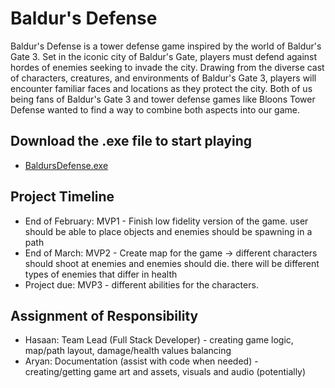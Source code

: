 # Baldur's Defense
Baldur's Defense is a tower defense game inspired by the world of Baldur's Gate 3. Set in the iconic city of Baldur's Gate, players must defend against hordes of enemies seeking to invade the city. Drawing from the diverse cast of characters, creatures, and environments of Baldur's Gate 3, players will encounter familiar faces and locations as they protect the city. Both of us being fans of Baldur's Gate 3 and tower defense games like Bloons Tower Defense wanted to find a way to combine both aspects into our game.

## Download the .exe file to start playing
- [BaldursDefense.exe](./BaldursDefense.exe)

## Project Timeline
- End of February: MVP1 - Finish low fidelity version of the game. user should be able to place objects and enemies should be spawning in a path 
- End of March: MVP2 - Create map for the game -> different characters should shoot at enemies and enemies should die. there will be different types of enemies that differ in health 
- Project due: MVP3 - different abilities for the characters. 

## Assignment of Responsibility
- Hasaan: Team Lead (Full Stack Developer) - creating game logic, map/path layout, damage/health values balancing
- Aryan: Documentation (assist with code when needed) - creating/getting game art and assets, visuals and audio (potentially)
  

